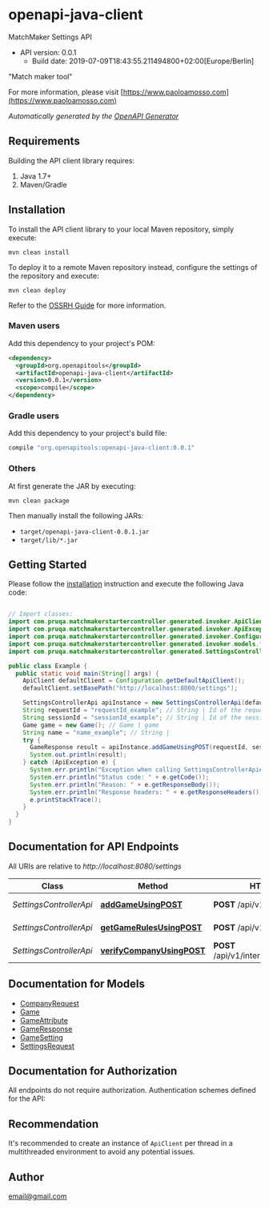 # openapi-java-client

MatchMaker Settings API
- API version: 0.0.1
  - Build date: 2019-07-09T18:43:55.211494800+02:00[Europe/Berlin]

\"Match maker tool\"

  For more information, please visit [https://www.paoloamosso.com](https://www.paoloamosso.com)

*Automatically generated by the [OpenAPI Generator](https://openapi-generator.tech)*


## Requirements

Building the API client library requires:
1. Java 1.7+
2. Maven/Gradle

## Installation

To install the API client library to your local Maven repository, simply execute:

```shell
mvn clean install
```

To deploy it to a remote Maven repository instead, configure the settings of the repository and execute:

```shell
mvn clean deploy
```

Refer to the [OSSRH Guide](http://central.sonatype.org/pages/ossrh-guide.html) for more information.

### Maven users

Add this dependency to your project's POM:

```xml
<dependency>
  <groupId>org.openapitools</groupId>
  <artifactId>openapi-java-client</artifactId>
  <version>0.0.1</version>
  <scope>compile</scope>
</dependency>
```

### Gradle users

Add this dependency to your project's build file:

```groovy
compile "org.openapitools:openapi-java-client:0.0.1"
```

### Others

At first generate the JAR by executing:

```shell
mvn clean package
```

Then manually install the following JARs:

* `target/openapi-java-client-0.0.1.jar`
* `target/lib/*.jar`

## Getting Started

Please follow the [installation](#installation) instruction and execute the following Java code:

```java

// Import classes:
import com.pruqa.matchmakerstartercontroller.generated.invoker.ApiClient;
import com.pruqa.matchmakerstartercontroller.generated.invoker.ApiException;
import com.pruqa.matchmakerstartercontroller.generated.invoker.Configuration;
import com.pruqa.matchmakerstartercontroller.generated.invoker.models.*;
import com.pruqa.matchmakerstartercontroller.generated.SettingsControllerApi;

public class Example {
  public static void main(String[] args) {
    ApiClient defaultClient = Configuration.getDefaultApiClient();
    defaultClient.setBasePath("http://localhost:8080/settings");

    SettingsControllerApi apiInstance = new SettingsControllerApi(defaultClient);
    String requestId = "requestId_example"; // String | Id of the request
    String sessionId = "sessionId_example"; // String | Id of the session
    Game game = new Game(); // Game | game
    String name = "name_example"; // String | 
    try {
      GameResponse result = apiInstance.addGameUsingPOST(requestId, sessionId, game, name);
      System.out.println(result);
    } catch (ApiException e) {
      System.err.println("Exception when calling SettingsControllerApi#addGameUsingPOST");
      System.err.println("Status code: " + e.getCode());
      System.err.println("Reason: " + e.getResponseBody());
      System.err.println("Response headers: " + e.getResponseHeaders());
      e.printStackTrace();
    }
  }
}

```

## Documentation for API Endpoints

All URIs are relative to *http://localhost:8080/settings*

Class | Method | HTTP request | Description
------------ | ------------- | ------------- | -------------
*SettingsControllerApi* | [**addGameUsingPOST**](docs/SettingsControllerApi.md#addGameUsingPOST) | **POST** /api/v1/public/games/add | Add a game to the list
*SettingsControllerApi* | [**getGameRulesUsingPOST**](docs/SettingsControllerApi.md#getGameRulesUsingPOST) | **POST** /api/v1/internal/games/get | Recover the game Rules
*SettingsControllerApi* | [**verifyCompanyUsingPOST**](docs/SettingsControllerApi.md#verifyCompanyUsingPOST) | **POST** /api/v1/internal/companies/verify | Verify the company


## Documentation for Models

 - [CompanyRequest](docs/CompanyRequest.md)
 - [Game](docs/Game.md)
 - [GameAttribute](docs/GameAttribute.md)
 - [GameResponse](docs/GameResponse.md)
 - [GameSetting](docs/GameSetting.md)
 - [SettingsRequest](docs/SettingsRequest.md)


## Documentation for Authorization

All endpoints do not require authorization.
Authentication schemes defined for the API:

## Recommendation

It's recommended to create an instance of `ApiClient` per thread in a multithreaded environment to avoid any potential issues.

## Author

email@gmail.com

